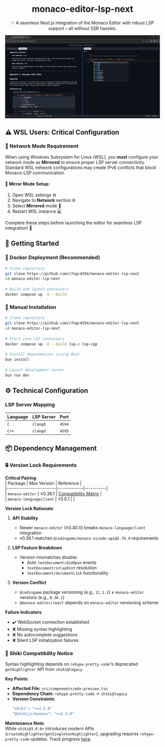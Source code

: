 <div align="center">

# monaco-editor-lsp-next

✨ A seamless Next.js integration of the Monaco Editor with robust LSP support – all without SSR hassles.

![demo](demo.png)

</div>

## ⚠️ WSL Users: Critical Configuration

### 🐧 Network Mode Requirement

When using Windows Subsystem for Linux (WSL), you **must** configure your network mode as **Mirrored** to ensure proper LSP server connectivity. Standard WSL network configurations may create IPv6 conflicts that block Monaco-LSP communication.

#### 🔧 Mirror Mode Setup:
1. Open WSL settings ⚙️  
2. Navigate to **Network** section 🌐  
3. Select **Mirrored** mode 🔄  
4. Restart WSL instance 💻  

Complete these steps before launching the editor for seamless LSP integration! 🎉

## 🚀 Getting Started

### 🐳 Docker Deployment (Recommended)

```sh
# Clone repository
git clone https://github.com/cfngc4594/monaco-editor-lsp-next
cd monaco-editor-lsp-next

# Build and launch containers
docker compose up -d --build
```

### 🔨 Manual Installation

```sh
# Clone repository
git clone https://github.com/cfngc4594/monaco-editor-lsp-next
cd monaco-editor-lsp-next

# Start core LSP containers
docker compose up -d --build lsp-c lsp-cpp

# Install dependencies (using Bun)
bun install

# Launch development server
bun run dev
```

## ⚙️ Technical Configuration

### LSP Server Mapping

| **Language** | **LSP Server** | **Port** |
|--------------|----------------|----------|
| `C`          | `clangd`       | `4594`   |
| `C++`        | `clangd`       | `4595`   |

## 📦 Dependency Management

### 🔒 Version Lock Requirements

**Critical Pairing**:  
| Package                 | Max Version | Reference |  
|-------------------------|-------------|-----------|  
| `monaco-editor`         | ≤0.36.1     | [Compatibility Matrix](https://github.com/TypeFox/monaco-languageclient/blob/main/docs/versions-and-history.md#monaco-editor--codingamemonaco-vscode-api-compatibility-table) |  
| `monaco-languageclient` | ≤5.0.1      |           |  

**Version Lock Rationale**:  
1. **API Stability**  
   - Newer `monaco-editor` (≥0.40.0) breaks `monaco-languageclient` integration  
   - v0.36.1 matches `@codingame/monaco-vscode-api@1.76.9` requirements  

2. **LSP Feature Breakdown**  
   - Version mismatches disable:  
     - Auto `textDocument/didOpen` events  
     - `textDocument/inlayHint` resolution  
     - `textDocument/documentLink` functionality  

3. **Version Conflict**  
   - `@codingame` package versioning (e.g., `11.1.2`) ≠ `monaco-editor` versions (e.g., `0.36.1`)  
   - `@monaco-editor/react` depends on `monaco-editor` versioning scheme  

**Failure Indicators**:  
- ✔️ WebSocket connection established  
- ❌ Missing syntax highlighting  
- ❌ No autocomplete suggestions  
- ❌ Silent LSP initialization failures  

### 🎨 Shiki Compatibility Notice

Syntax highlighting depends on `rehype-pretty-code`'s deprecated `getHighlighter` API from `shiki@legacy`.

**Key Points**:
- **Affected File:** `src/components/mdx-preview.tsx`
- **Dependency Chain:** `rehype-pretty-code` → `shiki@legacy`
- **Version Constraints**:
  ```bash
  "shiki": "<=2.5.0"
  "@shikijs/monaco": "<=2.5.0"
  ```

**Maintenance Note**:  
While `shiki@3.0.0+` introduces modern APIs (`createHighlighter`/`getSingletonHighlighter`), upgrading requires `rehype-pretty-code` updates. Track progress [here](https://github.com/atomiks/rehype-pretty-code).
